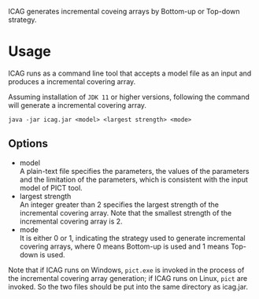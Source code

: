 ICAG generates  incremental coveing arrays by Bottom-up or Top-down strategy.

# Usage

ICAG runs as a command line tool that accepts a model file as an input and produces a incremental covering array.

Assuming installation of `JDK 11` or higher versions, following the command will generate a incremental covering array.

`java -jar icag.jar <model> <largest strength> <mode>`

## Options
* model<br> 
A plain-text file specifies the parameters, the values of the parameters and the limitation of the parameters, which is consistent with the input model of PICT tool.
* largest strength<br> 
An integer greater than 2  specifies the largest strength of the incremental covering array. Note that the smallest strength of the incremental covering array is 2.
* mode<br> 
It is  either 0 or 1, indicating the strategy used to generate incremental covering arrays, where 0 means Bottom-up is used and 1 means Top-down is used.

Note that if ICAG runs on Windows,  `pict.exe` is invoked in the process of the incremental covering array generation; if ICAG runs on Linux, `pict` are invoked.
So the two files should  be put into the same directory as icag.jar.
